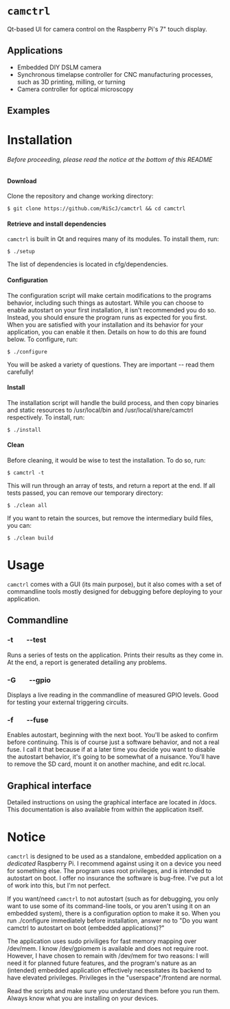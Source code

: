 # ```camctrl```
Qt-based UI for camera control on the Raspberry Pi's 7" touch display.

## Applications

- Embedded DIY DSLM camera
- Synchronous timelapse controller for CNC manufacturing processes, such as 3D printing, milling, or turning
- Camera controller for optical microscopy

## Examples

# Installation
###### Before proceeding, please read the notice at the bottom of this README
#### Download
Clone the repository and change working directory:

`$ git clone https://github.com/RiScJ/camctrl && cd camctrl`

#### Retrieve and install dependencies
```camctrl``` is built in Qt and requires many of its modules. To install them, run:

`$ ./setup`

The list of dependencies is located in cfg/dependencies.

#### Configuration
The configuration script will make certain modifications to the programs behavior, including such things as autostart. While you can choose to enable autostart on your first installation, it isn't recommended you do so. Instead, you should ensure the program runs as expected for you first. When you are satisfied with your installation and its behavior for your application, you can enable it then. Details on how to do this are found below. To configure, run:

`$ ./configure`

You will be asked a variety of questions. They are important -- read them carefully!

#### Install
The installation script will handle the build process, and then copy binaries and static resources to /usr/local/bin and /usr/local/share/camctrl respectively. To install, run:

`$ ./install`

#### Clean
Before cleaning, it would be wise to test the installation. To do so, run:

`$ camctrl -t`

This will run through an array of tests, and return a report at the end. If all tests passed, you can remove our temporary directory:

`$ ./clean all`

If you want to retain the sources, but remove the intermediary build files, you can:

`$ ./clean build`

# Usage

```camctrl``` comes with a GUI (its main purpose), but it also comes with a set of commandline tools mostly designed for debugging before deploying to your application.

## Commandline

### -t&nbsp;&nbsp;&nbsp;&nbsp;&nbsp;&nbsp;&nbsp;&nbsp;--test
Runs a series of tests on the application. Prints their results as they come in. At the end, a report is generated detailing any problems.

### -G&nbsp;&nbsp;&nbsp;&nbsp;&nbsp;&nbsp;&nbsp;&nbsp;--gpio
Displays a live reading in the commandline of measured GPIO levels. Good for testing your external triggering circuits.

### -f&nbsp;&nbsp;&nbsp;&nbsp;&nbsp;&nbsp;&nbsp;&nbsp;--fuse
Enables autostart, beginning with the next boot. You'll be asked to confirm before continuing. This is of course just a software behavior, and not a real fuse. I call it that because if at a later time you decide you want to disable the autostart behavior, it's going to be somewhat of a nuisance. You'll have to remove the SD card, mount it on another machine, and edit rc.local.

## Graphical interface
Detailed instructions on using the graphical interface are located in /docs. This documentation is also available from within the application itself.

#  
#  
#  
#  

# Notice
```camctrl``` is designed to be used as a standalone, embedded application on a *dedicated* Raspberry Pi. I recommend against using it on a device you need for something else. The program uses root privileges, and is intended to autostart on boot. I offer no insurance the software is bug-free. I've put a lot of work into this, but I'm not perfect. 

If you want/need ```camctrl``` to not autostart (such as for debugging, you only want to use some of its command-line tools, or you aren't using it on an embedded system), there is a configuration option to make it so. When you run ./configure immediately before installation, answer no to "Do you want camctrl to autostart on boot (embedded applications)?"

The application uses sudo priviliges for fast memory mapping over /dev/mem. I know /dev/gpiomem is available and does not require root. However, I have chosen to remain with /dev/mem for two reasons: I will need it for planned future features, and the program's nature as an (intended) embedded application effectively necessitates its backend to have elevated privileges. Privileges in the "userspace"/frontend are normal. 

Read the scripts and make sure you understand them before you run them. Always know what you are installing on your devices.
&nbsp;
